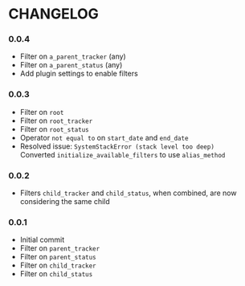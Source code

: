 # CHANGELOG
### 0.0.4
* Filter on `a_parent_tracker` (any)
* Filter on `a_parent_status` (any)
* Add plugin settings to enable filters

### 0.0.3
* Filter on `root`
* Filter on `root_tracker`
* Filter on `root_status`
* Operator `not equal to` on `start_date` and `end_date`
* Resolved issue: `SystemStackError (stack level too deep)`  
  Converted `initialize_available_filters` to use `alias_method` 

### 0.0.2
* Filters `child_tracker` and `child_status`, when combined, are now considering the same child

### 0.0.1
* Initial commit
* Filter on `parent_tracker`
* Filter on `parent_status`
* Filter on `child_tracker`
* Filter on `child_status`
